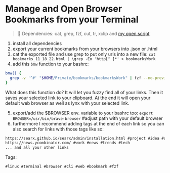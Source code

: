 # Manage and Open Browser Bookmarks from your Terminal

> 🧐 Dependencies: cat, grep, fzf, cut, tr, xclip and [my open script]

1. install all dependencies
2. export your current bookmarks from your browsers into .json or .html
3. cat the exported file and use grep to put only urls into a new file: `cat bookmarks_11_18_22.html | \grep -Eo 'http[^ ]*' > bookmarksWork`
4. add this `bmw` function to your bashrc:

```bash
bmw() {
  grep -v '^#' "$HOME/Private/bookmarks/bookmarksWork" | fzf --no-preview | cut -d' ' -f1 | tr -d '\n' | xclip -sel clipboard && open $(xclip -o -sel clip)
}
```

What does this function do? It will let you fuzzy find all of your links. Then it saves your selected link  to your clipboard. At the end it will open your default web browser as well as lynx with your selected link.

5. export/add the \$BROWSER env. variable to your bashrc too: `export BROWSER=/usr/bin/brave-browser`  \#adjust path with your default browser
6. furthermore I recommend adding tags at the end of each link so you can also search for links with those tags like so:

```markdown
https://searx.github.io/searx/admin/installation.html #project #idea #search #searchEngine
https://news.ycombinator.com/ #work #news #trends #tech
... and all your other links
```

[my open script]: <https://raw.githubusercontent.com/SimonWoodtli/dotfiles/main/scripts/open>

Tags:

    #linux #terminal #browser #cli #web #bookmark #fzf

